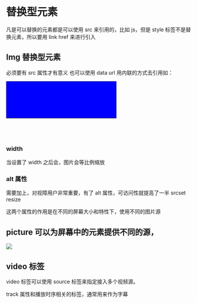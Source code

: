 # 替换型元素

凡是可以替换的元素都是可以使用 src 来引用的，比如 js，但是 style 标签不是替换元素，所以要用 link href 来进行引入

## Img 替换型元素

必须要有 src 属性才有意义
也可以使用 data url 用内联的方式去引用如：

 <img src='data:image/svg+xml;charset=utf8,<svg version="1.1" xmlns="http://www.w3.org/2000/svg"><rect width="300" height="100" style="fill:rgb(0,0,255);stroke-width:1;stroke:rgb(0,0,0)"/></svg>'/>

### width

当设置了 width 之后会，图片会等比例缩放

### alt 属性

需要加上，对视障用户非常重要，有了 alt 属性，可访问性就提高了一半
srcset resize

这两个属性的作用是在不同的屏幕大小和特性下，使用不同的图片源

## picture 可以为屏幕中的元素提供不同的源，

<picture>
  <source srcset="image-wide.png" media="(min-width: 600px)">
  <img src="image-narrow.png">
</picture>

## video 标签

video 标签可以使用 source 标签来指定接入多个视频源。

track 属性和播放时序相关的标签，通常用来作为字幕
